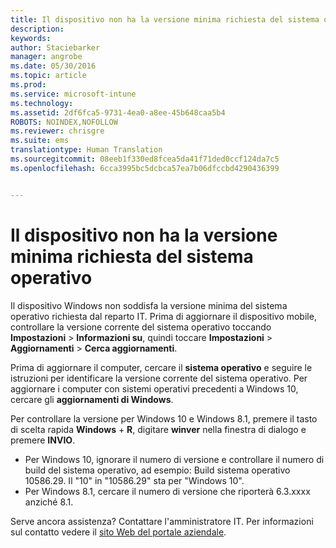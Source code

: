 ```yaml
---
title: Il dispositivo non ha la versione minima richiesta del sistema operativo | Microsoft Intune
description: 
keywords: 
author: Staciebarker
manager: angrobe
ms.date: 05/30/2016
ms.topic: article
ms.prod: 
ms.service: microsoft-intune
ms.technology: 
ms.assetid: 2df6fca5-9731-4ea0-a8ee-45b648caa5b4
ROBOTS: NOINDEX,NOFOLLOW
ms.reviewer: chrisgre
ms.suite: ems
translationtype: Human Translation
ms.sourcegitcommit: 08eeb1f330ed8fcea5da41f71ded0ccf124da7c5
ms.openlocfilehash: 6cca3995bc5dcbca57ea7b06dfccbd4290436399


---
```



# Il dispositivo non ha la versione minima richiesta del sistema operativo

Il dispositivo Windows non soddisfa la versione minima del sistema operativo richiesta dal reparto IT. Prima di aggiornare il dispositivo mobile, controllare la versione corrente del sistema operativo toccando **Impostazioni** &gt; **Informazioni su**, quindi toccare **Impostazioni** &gt; **Aggiornamenti** &gt; **Cerca aggiornamenti**.

Prima di aggiornare il computer, cercare il **sistema operativo** e seguire le istruzioni per identificare la versione corrente del sistema operativo. Per aggiornare i computer con sistemi operativi precedenti a Windows 10, cercare gli **aggiornamenti di Windows**.

Per controllare la versione per Windows 10 e Windows 8.1, premere il tasto di scelta rapida **Windows** + **R**, digitare **winver** nella finestra di dialogo e premere **INVIO**.

- Per Windows 10, ignorare il numero di versione e controllare il numero di build del sistema operativo, ad esempio: Build sistema operativo 10586.29. Il "10" in "10586.29" sta per "Windows 10".
- Per Windows 8.1, cercare il numero di versione che riporterà 6.3.xxxx anziché 8.1.

Serve ancora assistenza? Contattare l'amministratore IT. Per informazioni sul contatto vedere il [sito Web del portale aziendale](http://portal.manage.microsoft.com).





<!--HONumber=Aug16_HO5-->


